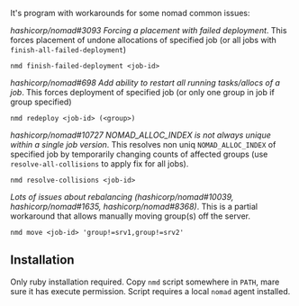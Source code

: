 It's program with workarounds for some nomad common issues:

_hashicorp/nomad#3093 Forcing a placement with failed deployment_. This forces placement of undone allocations of specified job (or all jobs with `finish-all-failed-deployment`) 

    nmd finish-failed-deployment <job-id>

_hashicorp/nomad#698 Add ability to restart all running tasks/allocs of a job_. This forces deployment of specified job (or only one group in job if group specified) 

    nmd redeploy <job-id> (<group>)

_hashicorp/nomad#10727 NOMAD_ALLOC_INDEX is not always unique within a single job version_. This resolves non uniq `NOMAD_ALLOC_INDEX` of specified job by temporarily changing counts of affected groups (use `resolve-all-collisions` to apply fix for all jobs). 

    nmd resolve-collisions <job-id>

_Lots of issues about rebalancing (hashicorp/nomad#10039, hashicorp/nomad#1635, hashicorp/nomad#8368)_. This is a partial workaround that allows manually moving group(s) off the server.

    nmd move <job-id> 'group!=srv1,group!=srv2'

## Installation

Only ruby installation required. Copy `nmd` script somewhere in `PATH`, mare sure it has execute permission. Script requires a local `nomad` agent installed.

